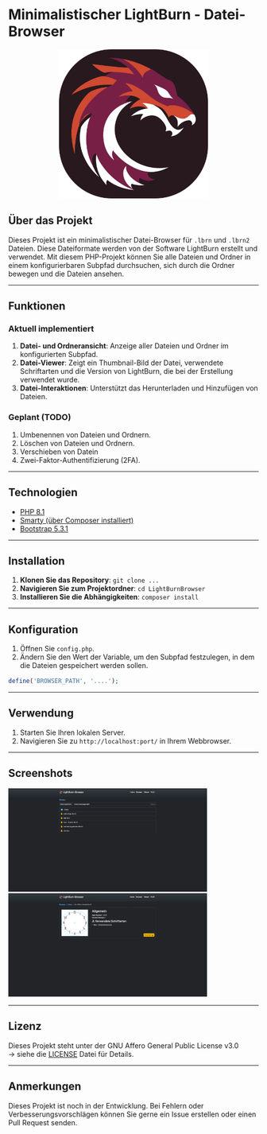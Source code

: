 # Minimalistischer LightBurn - Datei-Browser

<p align="center">
  <img src="./www/favicon/android-chrome-512x512.png" alt="Your Image Description" width="300" height="300">
</p>

## Über das Projekt

Dieses Projekt ist ein minimalistischer Datei-Browser für `.lbrn` und `.lbrn2` Dateien.
Diese Dateiformate werden von der Software LightBurn erstellt und verwendet.
Mit diesem PHP-Projekt können Sie alle Dateien und Ordner in einem konfigurierbaren Subpfad durchsuchen, sich durch die Ordner bewegen und die Dateien ansehen.

---

## Funktionen

### Aktuell implementiert

1. **Datei- und Ordneransicht**: Anzeige aller Dateien und Ordner im konfigurierten Subpfad.
2. **Datei-Viewer**: Zeigt ein Thumbnail-Bild der Datei, verwendete Schriftarten und die Version von LightBurn, die bei der Erstellung verwendet wurde.
3. **Datei-Interaktionen**: Unterstützt das Herunterladen und Hinzufügen von Dateien.

### Geplant (TODO)


1. Umbenennen von Dateien und Ordnern.
2. Löschen von Dateien und Ordnern.
3. Verschieben von Datein
4. Zwei-Faktor-Authentifizierung (2FA).

---

## Technologien

- [PHP 8.1](https://www.php.net)
- [Smarty (über Composer installiert)](https://github.com/smarty-php/smarty)
- [Bootstrap 5.3.1 ](https://getbootstrap.com/)

---

## Installation

1. **Klonen Sie das Repository**: `git clone ...`
2. **Navigieren Sie zum Projektordner**: `cd LightBurnBrowser`
3. **Installieren Sie die Abhängigkeiten**: `composer install`

---

## Konfiguration

1. Öffnen Sie `config.php`.
2. Ändern Sie den Wert der Variable, um den Subpfad festzulegen, in dem die Dateien gespeichert werden sollen.

```php
define('BROWSER_PATH', '....');
```

---

## Verwendung

1. Starten Sie Ihren lokalen Server.
2. Navigieren Sie zu `http://localhost:port/` in Ihrem Webbrowser.

---

## Screenshots

<img src="./docs/images/browser.png" alt="" title="Browser" style="display: inline-block; margin: 0 auto; max-width: 400px">
<img src="./docs/images/viewer.png" alt="" title="Viewer" style="display: inline-block; margin: 0 auto; max-width: 400px">

---

## Lizenz

Dieses Projekt steht unter der GNU Affero General Public License v3.0 <br>
-> siehe die [LICENSE](LICENSE) Datei für Details.


---

## Anmerkungen

Dieses Projekt ist noch in der Entwicklung. Bei Fehlern oder Verbesserungsvorschlägen können Sie gerne ein Issue erstellen oder einen Pull Request senden.